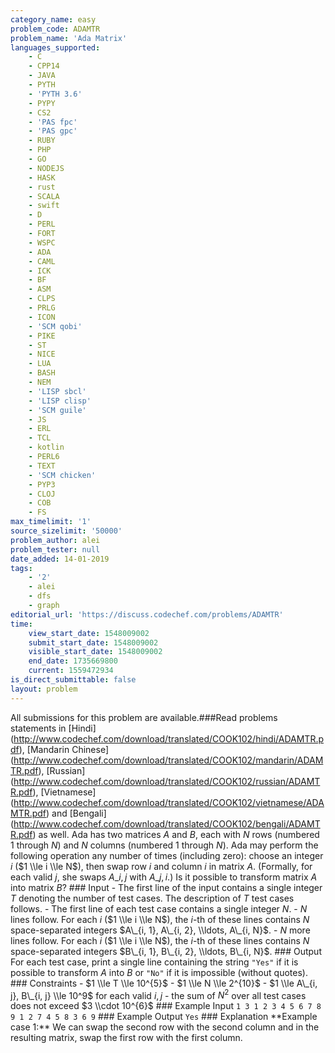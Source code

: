 ```yaml
---
category_name: easy
problem_code: ADAMTR
problem_name: 'Ada Matrix'
languages_supported:
    - C
    - CPP14
    - JAVA
    - PYTH
    - 'PYTH 3.6'
    - PYPY
    - CS2
    - 'PAS fpc'
    - 'PAS gpc'
    - RUBY
    - PHP
    - GO
    - NODEJS
    - HASK
    - rust
    - SCALA
    - swift
    - D
    - PERL
    - FORT
    - WSPC
    - ADA
    - CAML
    - ICK
    - BF
    - ASM
    - CLPS
    - PRLG
    - ICON
    - 'SCM qobi'
    - PIKE
    - ST
    - NICE
    - LUA
    - BASH
    - NEM
    - 'LISP sbcl'
    - 'LISP clisp'
    - 'SCM guile'
    - JS
    - ERL
    - TCL
    - kotlin
    - PERL6
    - TEXT
    - 'SCM chicken'
    - PYP3
    - CLOJ
    - COB
    - FS
max_timelimit: '1'
source_sizelimit: '50000'
problem_author: alei
problem_tester: null
date_added: 14-01-2019
tags:
    - '2'
    - alei
    - dfs
    - graph
editorial_url: 'https://discuss.codechef.com/problems/ADAMTR'
time:
    view_start_date: 1548009002
    submit_start_date: 1548009002
    visible_start_date: 1548009002
    end_date: 1735669800
    current: 1559472934
is_direct_submittable: false
layout: problem
---
```

All submissions for this problem are available.\###Read problems statements in \[Hindi\](http://www.codechef.com/download/translated/COOK102/hindi/ADAMTR.pdf), \[Mandarin Chinese\](http://www.codechef.com/download/translated/COOK102/mandarin/ADAMTR.pdf), \[Russian\](http://www.codechef.com/download/translated/COOK102/russian/ADAMTR.pdf), \[Vietnamese\](http://www.codechef.com/download/translated/COOK102/vietnamese/ADAMTR.pdf) and \[Bengali\](http://www.codechef.com/download/translated/COOK102/bengali/ADAMTR.pdf) as well. Ada has two matrices $A$ and $B$, each with $N$ rows (numbered $1$ through $N$) and $N$ columns (numbered $1$ through $N$). Ada may perform the following operation any number of times (including zero): choose an integer $i$ ($1 \\le i \\le N$), then swap row $i$ and column $i$ in matrix $A$. (Formally, for each valid $j$, she swaps $A\_{i, j}$ with $A\_{j, i}$.) Is it possible to transform matrix $A$ into matrix $B$? ### Input - The first line of the input contains a single integer $T$ denoting the number of test cases. The description of $T$ test cases follows. - The first line of each test case contains a single integer $N$. - $N$ lines follow. For each $i$ ($1 \\le i \\le N$), the $i$-th of these lines contains $N$ space-separated integers $A\_{i, 1}, A\_{i, 2}, \\ldots, A\_{i, N}$. - $N$ more lines follow. For each $i$ ($1 \\le i \\le N$), the $i$-th of these lines contains $N$ space-separated integers $B\_{i, 1}, B\_{i, 2}, \\ldots, B\_{i, N}$. ### Output For each test case, print a single line containing the string `"Yes"` if it is possible to transform $A$ into $B$ or `"No"` if it is impossible (without quotes). ### Constraints - $1 \\le T \\le 10^{5}$ - $1 \\le N \\le 2^{10}$ - $1 \\le A\_{i, j}, B\_{i, j} \\le 10^9$ for each valid $i, j$ - the sum of $N^2$ over all test cases does not exceed $3 \\cdot 10^{6}$ ### Example Input ``` 1 3 1 2 3 4 5 6 7 8 9 1 2 7 4 5 8 3 6 9 ``` ### Example Output ``` Yes ``` ### Explanation \*\*Example case 1:\*\* We can swap the second row with the second column and in the resulting matrix, swap the first row with the first column.
